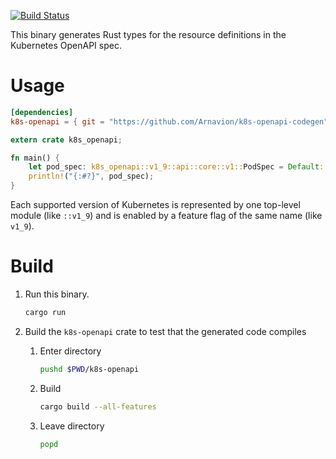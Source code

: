 [![Build Status](https://travis-ci.com/Arnavion/k8s-openapi-codegen.svg?branch=master)](https://travis-ci.com/Arnavion/k8s-openapi-codegen)

This binary generates Rust types for the resource definitions in the Kubernetes OpenAPI spec.


# Usage

```toml
[dependencies]
k8s-openapi = { git = "https://github.com/Arnavion/k8s-openapi-codegen", branch = "master", features = ["v1_9"] }
```

```rust
extern crate k8s_openapi;

fn main() {
	let pod_spec: k8s_openapi::v1_9::api::core::v1::PodSpec = Default::default();
	println!("{:#?}", pod_spec);
}
```

Each supported version of Kubernetes is represented by one top-level module (like `::v1_9`) and is enabled by a feature flag of the same name (like `v1_9`).


# Build

1. Run this binary.

	```sh
	cargo run
	```

1. Build the `k8s-openapi` crate to test that the generated code compiles

	1. Enter directory

		```sh
		pushd $PWD/k8s-openapi
		```

	1. Build

		```sh
		cargo build --all-features
		```

	1. Leave directory

		```sh
		popd
		```
